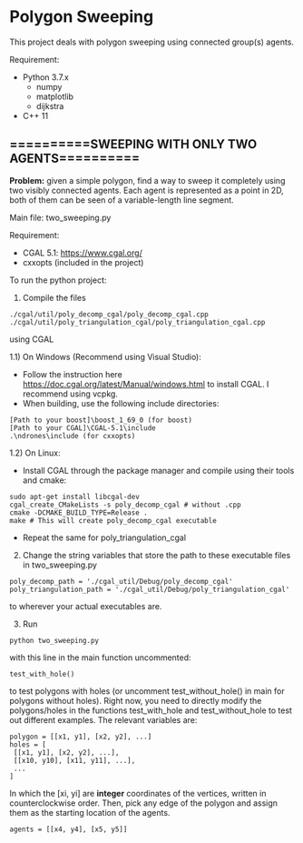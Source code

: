 # Polygon Sweeping

This project deals with polygon sweeping using connected group(s) agents.

Requirement:
* Python 3.7.x
  * numpy
  * matplotlib
  * dijkstra
* C++ 11

## ==========SWEEPING WITH ONLY TWO AGENTS==========

**Problem:** given a simple polygon, find a way to sweep it completely using two visibly connected agents. 
Each agent is represented as a point in 2D, both of them can be seen of a variable-length line segment.

Main file: two_sweeping.py

Requirement:
* CGAL 5.1: https://www.cgal.org/
* cxxopts (included in the project)

To run the python project:
1) Compile the files
```
./cgal/util/poly_decomp_cgal/poly_decomp_cgal.cpp
./cgal/util/poly_triangulation_cgal/poly_triangulation_cgal.cpp
```
using CGAL

1.1) On Windows (Recommend using Visual Studio):
* Follow the instruction here https://doc.cgal.org/latest/Manual/windows.html to install CGAL. I recommend using vcpkg.
* When building, use the following include directories:
```
[Path to your boost]\boost_1_69_0 (for boost)
[Path to your CGAL]\CGAL-5.1\include
.\ndrones\include (for cxxopts)
```

1.2) On Linux:
* Install CGAL through the package manager and compile using their tools and cmake:
```
sudo apt-get install libcgal-dev
cgal_create_CMakeLists -s poly_decomp_cgal # without .cpp
cmake -DCMAKE_BUILD_TYPE=Release .
make # This will create poly_decomp_cgal executable
```
* Repeat the same for poly_triangulation_cgal

2) Change the string variables that store the path to these executable files in two_sweeping.py
```
poly_decomp_path = './cgal_util/Debug/poly_decomp_cgal'
poly_triangulation_path = './cgal_util/Debug/poly_triangulation_cgal'
```
to wherever your actual executables are.

3) Run
```
python two_sweeping.py
```
with this line in the main function uncommented:
```
test_with_hole()
```
to test polygons with holes (or uncomment test_without_hole() in main for polygons without holes). Right now, you need to directly modify the polygons/holes in the functions test_with_hole and test_without_hole to test out different examples. The relevant variables are:

```
polygon = [[x1, y1], [x2, y2], ...]
holes = [
 [[x1, y1], [x2, y2], ...],
 [[x10, y10], [x11, y11], ...],
 ...
]
```
In which the [xi, yi] are **integer** coordinates of the vertices, written in counterclockwise order.
Then, pick any edge of the polygon and assign them as the starting location of the agents.
```
agents = [[x4, y4], [x5, y5]]
```

